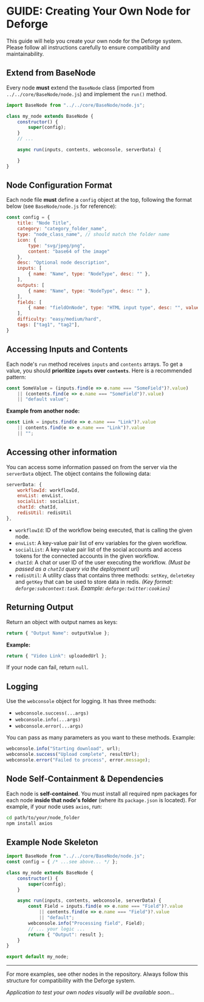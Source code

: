# GUIDE: Creating Your Own Node for Deforge

This guide will help you create your own node for the Deforge system. Please follow all instructions carefully to ensure compatibility and maintainability.

## Extend from BaseNode

Every node **must** extend the `BaseNode` class (imported from `../../core/BaseNode/node.js`) and implement the `run()` method.

```js
import BaseNode from "../../core/BaseNode/node.js";

class my_node extends BaseNode {
    constructor() {
        super(config);
    }
    // ...

    async run(inputs, contents, webconsole, serverData) {

    }
}
```

## Node Configuration Format

Each node file **must** define a `config` object at the top, following the format below (see `BaseNode/node.js` for reference):

```js
const config = {
    title: "Node Title",
    category: "category_folder_name",
    type: "node_class_name", // should match the folder name
    icon: {
        type: "svg/jpeg/png",
        content: "base64 of the image"
    },
    desc: "Optional node description",
    inputs: [
        { name: "Name", type: "NodeType", desc: "" },
    ],
    outputs: [
        { name: "Name", type: "NodeType", desc: "" },
    ],
    fields: [
        { name: "fieldOnNode", type: "HTML input type", desc: "", value: "placeholder value" },
    ],
    difficulty: "easy/medium/hard",
    tags: ["tag1", "tag2"],
}
```

## Accessing Inputs and Contents

Each node's `run` method receives `inputs` and `contents` arrays. To get a value, you should **prioritize `inputs` over `contents`**. Here is a recommended pattern:

```js
const SomeValue = (inputs.find(e => e.name === "SomeField")?.value)
    || (contents.find(e => e.name === "SomeField")?.value)
    || "default value";
```

**Example from another node:**
```js
const Link = inputs.find(e => e.name === "Link")?.value
    || contents.find(e => e.name === "Link")?.value
    || "";
```

## Accessing other information

You can access some information passed on from the server via the `serverData` object. The object contains the following data:

```js
serverData: {
    workflowId: workflowId,
    envList: envList,
    socialList: socialList,
    chatId: chatId,
    redisUtil: redisUtil
},
```

- `workflowId`: ID of the workflow being executed, that is calling the given node.
- `envList`: A key-value pair list of env variables for the given workflow.
- `socialList`: A key-value pair list of the social accounts and access tokens for the connected accounts in the given workflow.
- `chatId`: A chat or user ID of the user executing the workflow. _(Must be passed as a `chatId` query via the deployment url)_
- `redisUtil`: A utility class that contains three methods: `setKey`, `deleteKey` and `getKey` that can be used to store data in redis. _(Key format: `deforge:subcontext:task`. Example: `deforge:twitter:cookies`)_

## Returning Output

Return an object with output names as keys:

```js
return { "Output Name": outputValue };
```

**Example:**
```js
return { "Video Link": uploadedUrl };
```

If your node can fail, return `null`.

## Logging

Use the `webconsole` object for logging. It has three methods:
- `webconsole.success(...args)`
- `webconsole.info(...args)`
- `webconsole.error(...args)`

You can pass as many parameters as you want to these methods. Example:
```js
webconsole.info("Starting download", url);
webconsole.success("Upload complete", resultUrl);
webconsole.error("Failed to process", error.message);
```

## Node Self-Containment & Dependencies

Each node is **self-contained**. You must install all required npm packages for each node **inside that node's folder** (where its `package.json` is located). For example, if your node uses `axios`, run:

```sh
cd path/to/your/node_folder
npm install axios
```

## Example Node Skeleton

```js
import BaseNode from "../../core/BaseNode/node.js";
const config = { /* ...see above... */ };

class my_node extends BaseNode {
    constructor() {
        super(config);
    }

    async run(inputs, contents, webconsole, serverData) {
        const Field = inputs.find(e => e.name === "Field")?.value
            || contents.find(e => e.name === "Field")?.value
            || "default";
        webconsole.info("Processing field", Field);
        // ... your logic ...
        return { "Output": result };
    }
}

export default my_node;
```

---

For more examples, see other nodes in the repository. Always follow this structure for compatibility with the Deforge system.

_Application to test your own nodes visually will be available soon..._